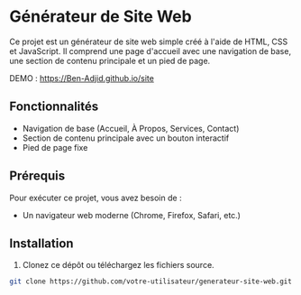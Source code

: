 # Générateur de Site Web

Ce projet est un générateur de site web simple créé à l'aide de HTML, CSS et JavaScript. Il comprend une page d'accueil avec une navigation de base, une section de contenu principale et un pied de page.

DEMO : https://Ben-Adjid.github.io/site 

## Fonctionnalités

- Navigation de base (Accueil, À Propos, Services, Contact)
- Section de contenu principale avec un bouton interactif
- Pied de page fixe

## Prérequis

Pour exécuter ce projet, vous avez besoin de :

- Un navigateur web moderne (Chrome, Firefox, Safari, etc.)

## Installation

1. Clonez ce dépôt ou téléchargez les fichiers source.

```sh
git clone https://github.com/votre-utilisateur/generateur-site-web.git
